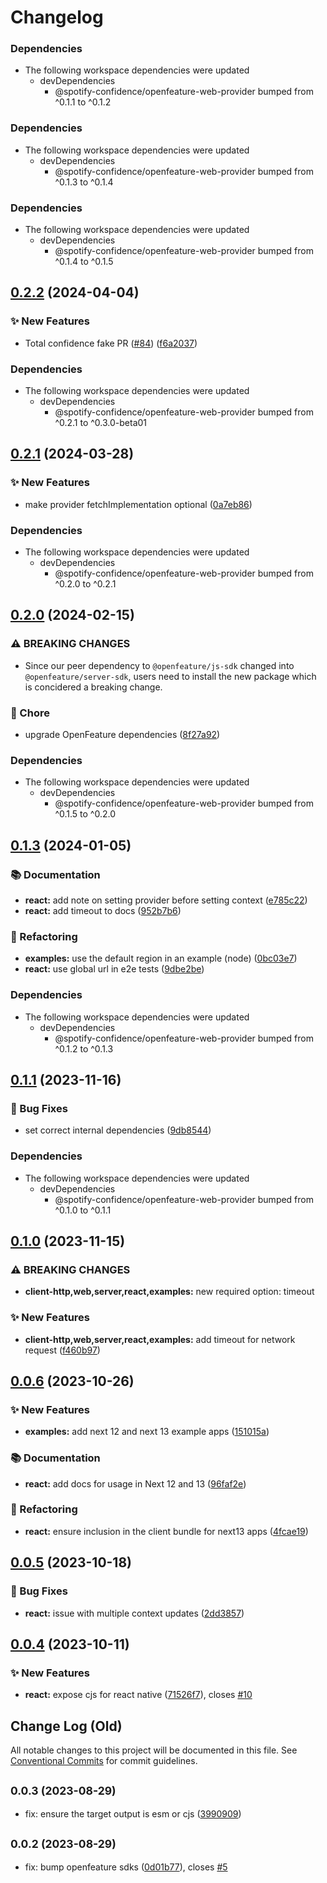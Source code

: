 # Changelog

### Dependencies

* The following workspace dependencies were updated
  * devDependencies
    * @spotify-confidence/openfeature-web-provider bumped from ^0.1.1 to ^0.1.2

### Dependencies

* The following workspace dependencies were updated
  * devDependencies
    * @spotify-confidence/openfeature-web-provider bumped from ^0.1.3 to ^0.1.4

### Dependencies

* The following workspace dependencies were updated
  * devDependencies
    * @spotify-confidence/openfeature-web-provider bumped from ^0.1.4 to ^0.1.5

## [0.2.2](https://github.com/spotify/confidence-openfeature-provider-js/compare/integration-react-v0.2.1...integration-react-v0.2.2) (2024-04-04)


### ✨ New Features

* Total confidence fake PR ([#84](https://github.com/spotify/confidence-openfeature-provider-js/issues/84)) ([f6a2037](https://github.com/spotify/confidence-openfeature-provider-js/commit/f6a203794e9bc9b717c94c7b9ee5a872faa91649))


### Dependencies

* The following workspace dependencies were updated
  * devDependencies
    * @spotify-confidence/openfeature-web-provider bumped from ^0.2.1 to ^0.3.0-beta01

## [0.2.1](https://github.com/spotify/confidence-openfeature-provider-js/compare/integration-react-v0.2.0...integration-react-v0.2.1) (2024-03-28)


### ✨ New Features

* make provider fetchImplementation optional ([0a7eb86](https://github.com/spotify/confidence-openfeature-provider-js/commit/0a7eb866c96352012deae19638f851049ed9894a))


### Dependencies

* The following workspace dependencies were updated
  * devDependencies
    * @spotify-confidence/openfeature-web-provider bumped from ^0.2.0 to ^0.2.1

## [0.2.0](https://github.com/spotify/confidence-openfeature-provider-js/compare/integration-react-v0.1.5...integration-react-v0.2.0) (2024-02-15)


### ⚠ BREAKING CHANGES

* Since our peer dependency to `@openfeature/js-sdk` changed into `@openfeature/server-sdk`, users need to install the new package which is concidered a breaking change.

### 🧹 Chore

* upgrade OpenFeature dependencies ([8f27a92](https://github.com/spotify/confidence-openfeature-provider-js/commit/8f27a924aa5eb7662fdf73be6564eb2e3580b2fc))


### Dependencies

* The following workspace dependencies were updated
  * devDependencies
    * @spotify-confidence/openfeature-web-provider bumped from ^0.1.5 to ^0.2.0

## [0.1.3](https://github.com/spotify/confidence-openfeature-provider-js/compare/integration-react-v0.1.2...integration-react-v0.1.3) (2024-01-05)


### 📚 Documentation

* **react:** add note on setting provider before setting context ([e785c22](https://github.com/spotify/confidence-openfeature-provider-js/commit/e785c2283913f1f4a9e3875d1638c4961f9a9a5b))
* **react:** add timeout to docs ([952b7b6](https://github.com/spotify/confidence-openfeature-provider-js/commit/952b7b6c6e067c1191dd2bc492fce16a76391b6b))


### 🔄 Refactoring

* **examples:** use the default region in an example (node) ([0bc03e7](https://github.com/spotify/confidence-openfeature-provider-js/commit/0bc03e79c36a6c72dcfc46f3ad1de069474fed53))
* **react:** use global url in e2e tests ([9dbe2be](https://github.com/spotify/confidence-openfeature-provider-js/commit/9dbe2be3493025916e5596842be6b9a645edcc60))


### Dependencies

* The following workspace dependencies were updated
  * devDependencies
    * @spotify-confidence/openfeature-web-provider bumped from ^0.1.2 to ^0.1.3

## [0.1.1](https://github.com/spotify/confidence-openfeature-provider-js/compare/integration-react-v0.1.0...integration-react-v0.1.1) (2023-11-16)


### 🐛 Bug Fixes

* set correct internal dependencies ([9db8544](https://github.com/spotify/confidence-openfeature-provider-js/commit/9db8544d35410715005f2db82750c87484387c40))


### Dependencies

* The following workspace dependencies were updated
  * devDependencies
    * @spotify-confidence/openfeature-web-provider bumped from ^0.1.0 to ^0.1.1

## [0.1.0](https://github.com/spotify/confidence-openfeature-provider-js/compare/integration-react-v0.0.6...integration-react-v0.1.0) (2023-11-15)


### ⚠ BREAKING CHANGES

* **client-http,web,server,react,examples:** new required option: timeout

### ✨ New Features

* **client-http,web,server,react,examples:** add timeout for network request ([f460b97](https://github.com/spotify/confidence-openfeature-provider-js/commit/f460b97ec4e1c56375de52fd1eb664c7b9be1f35))

## [0.0.6](https://github.com/spotify/confidence-openfeature-provider-js/compare/integration-react-v0.0.5...integration-react-v0.0.6) (2023-10-26)


### ✨ New Features

* **examples:** add next 12 and next 13 example apps ([151015a](https://github.com/spotify/confidence-openfeature-provider-js/commit/151015a03f7fe67a7c6382078743b38f8d6ef2d1))


### 📚 Documentation

* **react:** add docs for usage in Next 12 and 13 ([96faf2e](https://github.com/spotify/confidence-openfeature-provider-js/commit/96faf2eed2e5f84346f1ffcfc9d274f36cfa7514))


### 🔄 Refactoring

* **react:** ensure inclusion in the client bundle for next13 apps ([4fcae19](https://github.com/spotify/confidence-openfeature-provider-js/commit/4fcae19849eb7459eb80c649de76d09f49b8cdbf))

## [0.0.5](https://github.com/spotify/confidence-openfeature-provider-js/compare/integration-react-v0.0.4...integration-react-v0.0.5) (2023-10-18)


### 🐛 Bug Fixes

* **react:** issue with multiple context updates ([2dd3857](https://github.com/spotify/confidence-openfeature-provider-js/commit/2dd385764bd9c01b3f88f34b2da80b023b52cad1))

## [0.0.4](https://github.com/spotify/confidence-openfeature-provider-js/compare/integration-react-v0.0.3...integration-react-v0.0.4) (2023-10-11)


### ✨ New Features

* **react:** expose cjs for react native ([71526f7](https://github.com/spotify/confidence-openfeature-provider-js/commit/71526f7d6dc20e7bf1c4ce8211f589d6f8efdee1)), closes [#10](https://github.com/spotify/confidence-openfeature-provider-js/issues/10)

## Change Log (Old)

All notable changes to this project will be documented in this file.
See [Conventional Commits](https://conventionalcommits.org) for commit guidelines.

## <small>0.0.3 (2023-08-29)</small>

- fix: ensure the target output is esm or cjs ([3990909](https://github.com/spotify/confidence-openfeature-provider-js/commit/3990909))

## <small>0.0.2 (2023-08-29)</small>

- fix: bump openfeature sdks ([0d01b77](https://github.com/spotify/confidence-openfeature-provider-js/commit/0d01b77)), closes [#5](https://github.com/spotify/confidence-openfeature-provider-js/issues/5)
